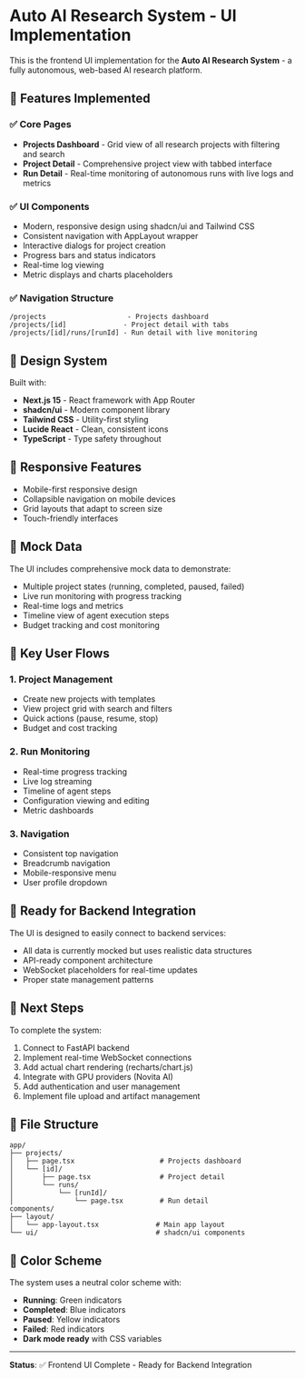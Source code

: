 # Auto AI Research System - UI Implementation

This is the frontend UI implementation for the **Auto AI Research System** - a fully autonomous, web-based AI research platform.

## 🚀 Features Implemented

### ✅ Core Pages
- **Projects Dashboard** - Grid view of all research projects with filtering and search
- **Project Detail** - Comprehensive project view with tabbed interface
- **Run Detail** - Real-time monitoring of autonomous runs with live logs and metrics

### ✅ UI Components
- Modern, responsive design using shadcn/ui and Tailwind CSS
- Consistent navigation with AppLayout wrapper
- Interactive dialogs for project creation
- Progress bars and status indicators
- Real-time log viewing
- Metric displays and charts placeholders

### ✅ Navigation Structure
```
/projects                    - Projects dashboard
/projects/[id]              - Project detail with tabs
/projects/[id]/runs/[runId] - Run detail with live monitoring
```

## 🎨 Design System

Built with:
- **Next.js 15** - React framework with App Router
- **shadcn/ui** - Modern component library
- **Tailwind CSS** - Utility-first styling
- **Lucide React** - Clean, consistent icons
- **TypeScript** - Type safety throughout

## 📱 Responsive Features

- Mobile-first responsive design
- Collapsible navigation on mobile devices
- Grid layouts that adapt to screen size
- Touch-friendly interfaces

## 🔧 Mock Data

The UI includes comprehensive mock data to demonstrate:
- Multiple project states (running, completed, paused, failed)
- Live run monitoring with progress tracking
- Real-time logs and metrics
- Timeline view of agent execution steps
- Budget tracking and cost monitoring

## 🎯 Key User Flows

### 1. Project Management
- Create new projects with templates
- View project grid with search and filters
- Quick actions (pause, resume, stop)
- Budget and cost tracking

### 2. Run Monitoring
- Real-time progress tracking
- Live log streaming
- Timeline of agent steps
- Configuration viewing and editing
- Metric dashboards

### 3. Navigation
- Consistent top navigation
- Breadcrumb navigation
- Mobile-responsive menu
- User profile dropdown

## 🚧 Ready for Backend Integration

The UI is designed to easily connect to backend services:
- All data is currently mocked but uses realistic data structures
- API-ready component architecture
- WebSocket placeholders for real-time updates
- Proper state management patterns

## 🔄 Next Steps

To complete the system:
1. Connect to FastAPI backend
2. Implement real-time WebSocket connections
3. Add actual chart rendering (recharts/chart.js)
4. Integrate with GPU providers (Novita AI)
5. Add authentication and user management
6. Implement file upload and artifact management

## 📁 File Structure

```
app/
├── projects/
│   ├── page.tsx                     # Projects dashboard
│   └── [id]/
│       ├── page.tsx                 # Project detail
│       └── runs/
│           └── [runId]/
│               └── page.tsx         # Run detail
components/
├── layout/
│   └── app-layout.tsx              # Main app layout
└── ui/                             # shadcn/ui components
```

## 🎨 Color Scheme

The system uses a neutral color scheme with:
- **Running**: Green indicators
- **Completed**: Blue indicators  
- **Paused**: Yellow indicators
- **Failed**: Red indicators
- **Dark mode ready** with CSS variables

---

**Status**: ✅ Frontend UI Complete - Ready for Backend Integration
